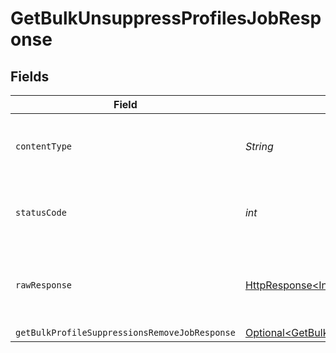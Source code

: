 # GetBulkUnsuppressProfilesJobResponse


## Fields

| Field                                                                                                                            | Type                                                                                                                             | Required                                                                                                                         | Description                                                                                                                      |
| -------------------------------------------------------------------------------------------------------------------------------- | -------------------------------------------------------------------------------------------------------------------------------- | -------------------------------------------------------------------------------------------------------------------------------- | -------------------------------------------------------------------------------------------------------------------------------- |
| `contentType`                                                                                                                    | *String*                                                                                                                         | :heavy_check_mark:                                                                                                               | HTTP response content type for this operation                                                                                    |
| `statusCode`                                                                                                                     | *int*                                                                                                                            | :heavy_check_mark:                                                                                                               | HTTP response status code for this operation                                                                                     |
| `rawResponse`                                                                                                                    | [HttpResponse\<InputStream>](https://docs.oracle.com/en/java/javase/11/docs/api/java.net.http/java/net/http/HttpResponse.html)   | :heavy_check_mark:                                                                                                               | Raw HTTP response; suitable for custom response parsing                                                                          |
| `getBulkProfileSuppressionsRemoveJobResponse`                                                                                    | [Optional\<GetBulkProfileSuppressionsRemoveJobResponse>](../../models/components/GetBulkProfileSuppressionsRemoveJobResponse.md) | :heavy_minus_sign:                                                                                                               | Success                                                                                                                          |